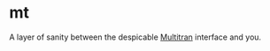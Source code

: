 # mt
A layer of sanity between the despicable [Multitran](http://www.multitran.ru) interface and you.
